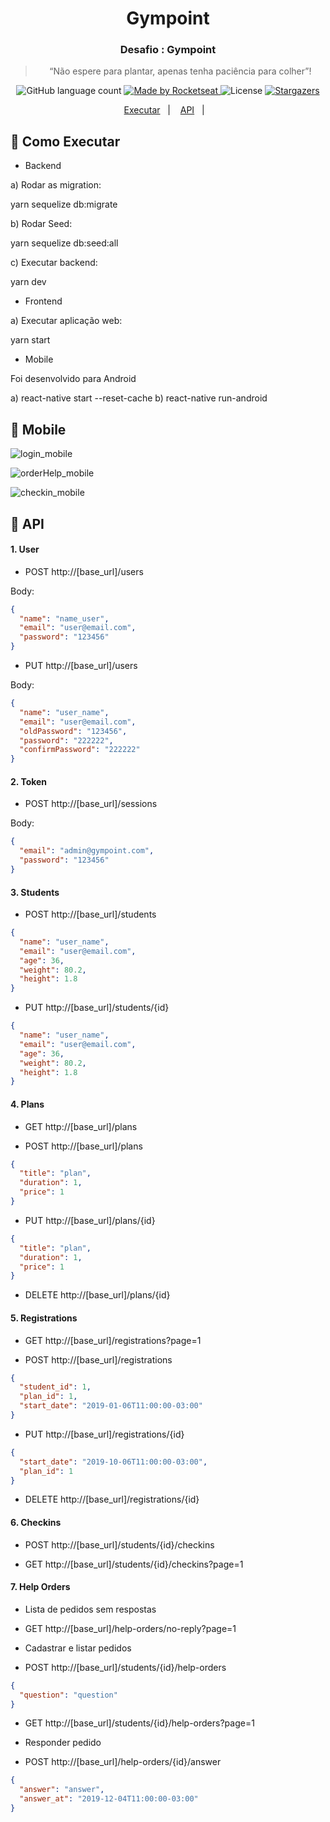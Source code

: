 <h1 align="center">
  Gympoint
</h1>

<h3 align="center">
  Desafio : Gympoint
</h3>

<blockquote align="center">“Não espere para plantar, apenas tenha paciência para colher”!</blockquote>

<p align="center">
  <img alt="GitHub language count" src="https://img.shields.io/github/languages/count/rocketseat/bootcamp-gostack-desafio-02?color=%2304D361">

  <a href="https://rocketseat.com.br">
    <img alt="Made by Rocketseat" src="https://img.shields.io/badge/made%20by-Rocketseat-%2304D361">
  </a>

  <img alt="License" src="https://img.shields.io/badge/license-MIT-%2304D361">

  <a href="https://github.com/Rocketseat/bootcamp-gostack-desafio-02/stargazers">
    <img alt="Stargazers" src="https://img.shields.io/github/stars/rocketseat/bootcamp-gostack-desafio-02?style=social">
  </a>
</p>

<p align="center">
  <a href="#rocket-como-executar">Executar</a>&nbsp;&nbsp;&nbsp;|&nbsp;&nbsp;&nbsp;
    <a href="#rocket-api">API</a>&nbsp;&nbsp;&nbsp;|&nbsp;&nbsp;&nbsp;
</p>

## :rocket: Como Executar

- Backend

a) Rodar as migration:

yarn sequelize db:migrate

b) Rodar Seed:

yarn sequelize db:seed:all

c) Executar backend:

yarn dev

- Frontend

a) Executar aplicação web:

yarn start

- Mobile

Foi desenvolvido para Android

a) react-native start --reset-cache
b) react-native run-android

## :rocket: Mobile

![login_mobile](https://user-images.githubusercontent.com/3501534/70911395-9889c800-1ff0-11ea-922f-1f74ae26e6e0.png)

![orderHelp_mobile](https://user-images.githubusercontent.com/3501534/70911397-9889c800-1ff0-11ea-86f7-3c39ce482bb9.png)


![checkin_mobile](https://user-images.githubusercontent.com/3501534/70911398-99225e80-1ff0-11ea-8ba8-f0fa6ad0028e.png)

## :rocket: API

#### 1. User

- POST http://[base_url]/users

Body:

```json
{
  "name": "name_user",
  "email": "user@email.com",
  "password": "123456"
}
```

- PUT http://[base_url]/users

Body:

```json
{
  "name": "user_name",
  "email": "user@email.com",
  "oldPassword": "123456",
  "password": "222222",
  "confirmPassword": "222222"
}
```

#### 2. Token

- POST http://[base_url]/sessions

Body:

```json
{
  "email": "admin@gympoint.com",
  "password": "123456"
}
```

#### 3. Students

- POST http://[base_url]/students

```json
{
  "name": "user_name",
  "email": "user@email.com",
  "age": 36,
  "weight": 80.2,
  "height": 1.8
}
```

- PUT http://[base_url]/students/{id}

```json
{
  "name": "user_name",
  "email": "user@email.com",
  "age": 36,
  "weight": 80.2,
  "height": 1.8
}
```

#### 4. Plans

- GET http://[base_url]/plans

- POST http://[base_url]/plans

```json
{
  "title": "plan",
  "duration": 1,
  "price": 1
}
```

- PUT http://[base_url]/plans/{id}

```json
{
  "title": "plan",
  "duration": 1,
  "price": 1
}
```

- DELETE http://[base_url]/plans/{id}

#### 5. Registrations

- GET http://[base_url]/registrations?page=1

- POST http://[base_url]/registrations

```json
{
  "student_id": 1,
  "plan_id": 1,
  "start_date": "2019-01-06T11:00:00-03:00"
}
```

- PUT http://[base_url]/registrations/{id}

```json
{
  "start_date": "2019-10-06T11:00:00-03:00",
  "plan_id": 1
}
```

- DELETE http://[base_url]/registrations/{id}

#### 6. Checkins

- POST http://[base_url]/students/{id}/checkins

- GET http://[base_url]/students/{id}/checkins?page=1

#### 7. Help Orders

- Lista de pedidos sem respostas

- GET http://[base_url]/help-orders/no-reply?page=1

- Cadastrar e listar pedidos

- POST http://[base_url]/students/{id}/help-orders

```json
{
  "question": "question"
}
```

- GET http://[base_url]/students/{id}/help-orders?page=1

- Responder pedido

- POST http://[base_url]/help-orders/{id}/answer

```json
{
  "answer": "answer",
  "answer_at": "2019-12-04T11:00:00-03:00"
}
```
